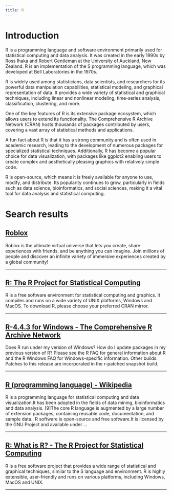 ```yaml
---
title: R
---
```


# Introduction
R is a programming language and software environment primarily used for statistical computing and data analysis. It was created in the early 1990s by Ross Ihaka and Robert Gentleman at the University of Auckland, New Zealand. R is an implementation of the S programming language, which was developed at Bell Laboratories in the 1970s. 

R is widely used among statisticians, data scientists, and researchers for its powerful data manipulation capabilities, statistical modeling, and graphical representation of data. It provides a wide variety of statistical and graphical techniques, including linear and nonlinear modeling, time-series analysis, classification, clustering, and more.

One of the key features of R is its extensive package ecosystem, which allows users to extend its functionality. The Comprehensive R Archive Network (CRAN) hosts thousands of packages contributed by users, covering a vast array of statistical methods and applications.

A fun fact about R is that it has a strong community and is often used in academic research, leading to the development of numerous packages for specialized statistical techniques. Additionally, R has become a popular choice for data visualization, with packages like ggplot2 enabling users to create complex and aesthetically pleasing graphics with relatively simple code.

R is open-source, which means it is freely available for anyone to use, modify, and distribute. Its popularity continues to grow, particularly in fields such as data science, bioinformatics, and social sciences, making it a vital tool for data analysis and statistical computing.

# Search results


## [Roblox](https://www.roblox.com/)

Roblox is the ultimate virtual universe that lets you create, share experiences with friends, and be anything you can imagine. Join millions of people and discover an infinite variety of immersive experiences created by a global community!

---

## [R: The R Project for Statistical Computing](https://www.r-project.org/)

R is a free software environment for statistical computing and graphics. It compiles and runs on a wide variety of UNIX platforms, Windows and MacOS. To download R, please choose your preferred CRAN mirror.

---

## [R-4.4.3 for Windows - The Comprehensive R Archive Network](https://cran.r-project.org/bin/windows/base/)

Does R run under my version of Windows? How do I update packages in my previous version of R? Please see the R FAQ for general information about R and the R Windows FAQ for Windows-specific information. Other builds. Patches to this release are incorporated in the r-patched snapshot build.

---

## [R (programming language) - Wikipedia](https://en.wikipedia.org/wiki/R_(programming_language))

R is a programming language for statistical computing and data visualization.It has been adopted in the fields of data mining, bioinformatics and data analysis. [9]The core R language is augmented by a large number of extension packages, containing reusable code, documentation, and sample data.. R software is open-source and free software.It is licensed by the GNU Project and available under ...

---

## [R: What is R? - The R Project for Statistical Computing](https://www.r-project.org/about.html)

R is a free software project that provides a wide range of statistical and graphical techniques, similar to the S language and environment. R is highly extensible, user-friendly and runs on various platforms, including Windows, MacOS and UNIX.

---


